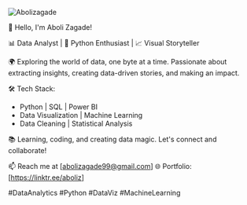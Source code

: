 <p align="left"> <img src="https://komarev.com/ghpvc/?username=Abolizagade&label=Profile%20views&color=0e75b6&style=flat" alt="Abolizagade" /> </p>

👋 Hello, I'm Aboli Zagade!

📊 Data Analyst | 🐍 Python Enthusiast | 📈 Visual Storyteller

🌍 Exploring the world of data, one byte at a time. Passionate about extracting insights, creating data-driven stories, and making an impact.

🛠️ Tech Stack:
- Python | SQL | Power BI
- Data Visualization | Machine Learning
- Data Cleaning | Statistical Analysis

📚 Learning, coding, and creating data magic. Let's connect and collaborate!

📫 Reach me at [abolizagade99@gmail.com]
🌐 Portfolio: [https://linktr.ee/aboliz]

#DataAnalytics #Python #DataViz #MachineLearning
